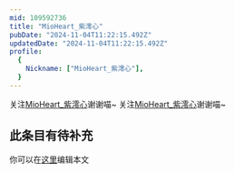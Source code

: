 ```yaml
---
mid: 109592736
title: "MioHeart_紫澪心"
pubDate: "2024-11-04T11:22:15.492Z"
updatedDate: "2024-11-04T11:22:15.492Z"
profile:
  {
    Nickname: ["MioHeart_紫澪心"],
  }
---
```


关注[MioHeart_紫澪心](https://space.bilibili.com/109592736)谢谢喵~ 关注[MioHeart_紫澪心](https://space.bilibili.com/109592736)谢谢喵~

## 此条目有待补充
你可以在[这里](https://github.com/Yuhanawa/VTuber.ICU/edit/master/src/content/v/MioHeart_紫澪心/index.md)编辑本文
